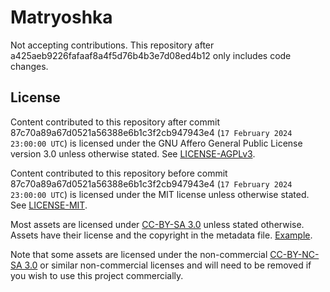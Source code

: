 # Matryoshka
Not accepting contributions. This repository after a425aeb9226fafaaf8a4f5d76b4b3e7d08ed4b12 only includes code changes.

## License

Content contributed to this repository after commit 87c70a89a67d0521a56388e6b1c3f2cb947943e4 (`17 February 2024 23:00:00 UTC`) is licensed under the GNU Affero General Public License version 3.0 unless otherwise stated.
See [LICENSE-AGPLv3](./LICENSE-AGPLv3.txt).

Content contributed to this repository before commit 87c70a89a67d0521a56388e6b1c3f2cb947943e4 (`17 February 2024 23:00:00 UTC`) is licensed under the MIT license unless otherwise stated.
See [LICENSE-MIT](./LICENSE-MIT.txt).

Most assets are licensed under [CC-BY-SA 3.0](https://creativecommons.org/licenses/by-sa/3.0/) unless stated otherwise. Assets have their license and the copyright in the metadata file.
[Example](./Resources/Textures/Objects/Tools/crowbar.rsi/meta.json).

Note that some assets are licensed under the non-commercial [CC-BY-NC-SA 3.0](https://creativecommons.org/licenses/by-nc-sa/3.0/) or similar non-commercial licenses and will need to be removed if you wish to use this project commercially.
